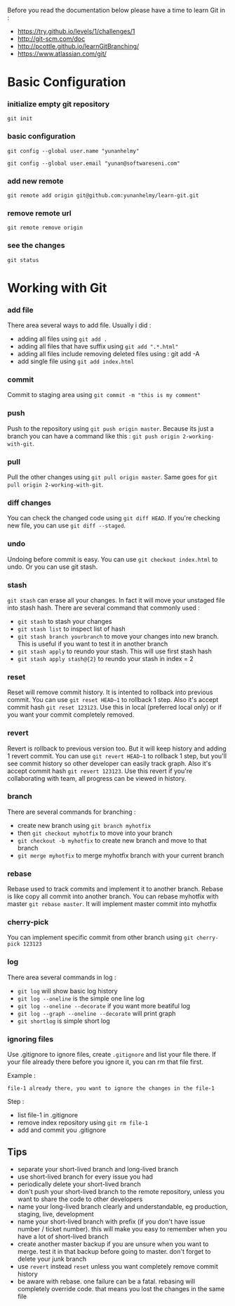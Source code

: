 Before you read the documentation below please have a time to learn Git in :

* https://try.github.io/levels/1/challenges/1
* http://git-scm.com/doc
* http://pcottle.github.io/learnGitBranching/
* https://www.atlassian.com/git/

Basic Configuration
===================

### initialize empty git repository

`git init`


### basic configuration

`git config --global user.name "yunanhelmy"`

`git config --global user.email "yunan@softwareseni.com"`


### add new remote

`git remote add origin git@github.com:yunanhelmy/learn-git.git`


### remove remote url

`git remote remove origin`


### see the changes

`git status`



Working with Git
===================

### add file

There area several ways to add file. Usually i did :
* adding all files using `git add .`
* adding all files that have suffix using `git add ".*.html"`
* adding all files include removing deleted files using : git add -A
* add single file using `git add index.html`

### commit
Commit to staging area using `git commit -m "this is my comment"`

### push
Push to the repository using `git push origin master`. Because its just a branch you can have a command like this : `git push origin 2-working-with-git`.

### pull
Pull the other changes using `git pull origin master`. Same goes for `git pull origin 2-working-with-git`.

### diff changes
You can check the changed code using `git diff HEAD`. If you're checking new file, you can use `git diff --staged`.

### undo
Undoing before commit is easy. You can use `git checkout index.html` to undo. Or you can use git stash.

### stash
`git stash` can erase all your changes. In fact it will move your unstaged file into stash hash. 
There are several command that commonly used :
* `git stash` to stash your changes
* `git stash list` to inspect list of hash
* `git stash branch yourbranch` to move your changes into new branch. This is useful if you want to test it in another branch
* `git stash apply` to reundo your stash. This will use first stash hash 
* `git stash apply stash@{2}` to reundo your stash in index = 2

### reset
Reset will remove commit history. It is intented to  rollback into previous commit. You can use `git reset HEAD~1` to rollback 1 step. Also it's accept commit hash `git reset 123123`. Use this in local (preferred local only) or if you want your commit completely removed.

### revert
Revert is rollback to previous version too. But it will keep history and adding 1 revert commit. You can use `git revert HEAD~1` to rollback 1 step, but you'll see commit history so other developer can easily track graph. Also it's accept commit hash `git revert 123123`. Use this revert if you're collaborating with team, all progress can be viewed in history.

### branch
There are several commands for branching :
* create new branch using `git branch myhotfix`
* then `git checkout myhotfix` to move into your branch
* `git checkout -b myhotfix` to create new branch and move to that branch
* `git merge myhotfix` to merge myhotfix branch with your current branch

### rebase
Rebase used to track commits and implement it to another branch. Rebase is like copy all commit into another branch. You can rebase myhotfix with master `git rebase master`. It will implement master commit into myhotfix

### cherry-pick
You can implement specific commit from other branch using `git cherry-pick 123123`

### log
There area several commands in log :
* `git log` will show basic log history
* `git log --oneline` is the simple one line log
* `git log --oneline --decorate` if you want more beatiful log
* `git log --graph --oneline --decorate` will print graph
* `git shortlog` is simple short log

### ignoring files
Use .gitignore to ignore files, create `.gitignore` and list your file there. If your file already there before you ignore it, you can rm that file first.

Example :

`file-1 already there, you want to ignore the changes in the file-1`

Step :
* list file-1 in .gitignore
* remove index repository using `git rm file-1`
* add and commit you .gitignore


## Tips
* separate your short-lived branch and long-lived branch
* use short-lived branch for every issue you had
* periodically delete your short-lived branch
* don't push your short-lived branch to the remote repository, unless you want to share the code to other developers 
* name your long-lived branch clearly and understandable, eg production, staging, live, development
* name your short-lived branch with prefix (if you don't have issue number / ticket number). this will make you easy to remember when you have a lot of short-lived branch
* create another master backup if you are unsure when you want to merge. test it in that backup before going to master. don't forget to delete your junk branch
* use `revert` instead `reset` unless you want completely remove commit history
* be aware with rebase. one failure can be a fatal. rebasing will completely override code. that means you lost the changes in the same file